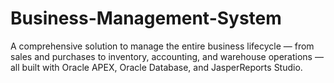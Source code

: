 # Business-Management-System
A comprehensive solution to manage the entire business lifecycle — from sales and purchases to inventory, accounting, and warehouse operations — all built with Oracle APEX, Oracle Database, and JasperReports Studio.
